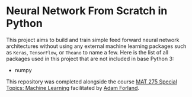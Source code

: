 # Neural Network From Scratch in Python
This project aims to build and train simple feed forward neural network architectures without using any external machine learning packages such as `Keras`, `TensorFlow`, or `Theano` to name a few. Here is the list of all packages used in this project that are not included in base Python 3:
 - numpy

This repository was completed alongside the course [MAT 275 Special Topics: Machine Learning](https://www.rrcc.edu) facilitated by [Adam Forland](https://github.com/AForland).